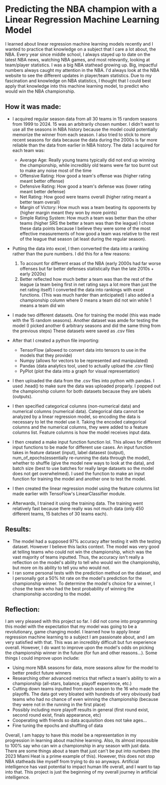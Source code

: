# Predicting the NBA champion with a Linear Regression Machine Learning Model

I learned about linear regression machine learning models recently and I wanted to practice that knowledge on a subject that I care a lot about, the NBA. Every year since middle school, I always stayed up to date on the latest NBA news, watching NBA games, and most relevantly, looking at team/player statistics. I was a big NBA stathead growing up. Big, impactful numbers always caught my attention in the NBA. I'd always look at the NBA website to see the different updates in player/team statistics. Due to my fascination and knowledge on NBA statistics, I thought that I could best apply that knowledge into this machine learning model, to predict who would win the NBA championship.

## How it was made:
- I acquired regular season data from all 30 teams in 15 random seasons from 1999 to 2024. 15 was an arbitrarily chosen number. I didn't want to use all the seasons in NBA history because the model could potentially memorize the winner from each season. I also tried to stick to more recent seasons for data because the data during the 2000s is far more reliable than the data from earlier in NBA history. The data I acquired for each team was:
  - Average Age: Really young teams typically did not end up winning the championship, while incredibly old teams were far too burnt out to make any noise most of the time
  - Offensive Rating: How good a team's offense was (higher rating meant better offense)
  - Defensive Rating: How good a team's defense was (lower rating meant better defense)
  - Net Rating: How good were teams overall (higher rating meant a better team overall)
  - Margin of Victory: How much was a team beating its opponents by (higher margin meant they won by more points)
  - Simple Rating System: How much a team was better than the other teams (higher SRS the better a team was than the league)
 I chose these data points because I believe they were some of the most effective measurements of how good a team was relative to the rest of the league that season (at least during the regular season).

- Putting the data into excel, I then converted the data into a ranking rather than the pure numbers. I did this for a few reasons:
  1. To account for different eraas of the NBA (early 2000s had far worse offenses but far better defenses statistically than the late 2010s + early 2020s)
  2. Better reflected how much better a team was than the rest of the league (a team being first in net rating says a lot more than just the net rating itself)
 I converted the data into rankings with excel functions. (This was much harder than anticipated) I also added a championship column where 0 means a team did not win while 1 means a team did win

- I made two different datasets. One for training the model (this was made with the 15 random seasons). Another dataset was amde for testing the model (I picked another 6 arbitrary seasons and did the same thing from the previous steps) These datasets were saved as .csv files

- After that I created a python file importing:
  - TensorFlow (allowed to convert data into tensors to use in the models that they provide)
  - Numpy (allows for vectors to be represented and manipulated)
  - Pandas (data analytics tool, used to actually upload the .csv files)
  - PyPlot (plot the data into a graph for visual representation)

- I then uploaded the data from the .csv files into python with pandas. I used .head() to make sure the data was uploaded proparly. I popped out the championship column for both datasets because they are labels (outputs). 

- I then specified categorical columns (non-numerical data) and numerical columns (numerical data). Categorical data cannot be analyzed by a linear regression model, so encoding the data is necessary to let the model use it. Taking the encoded categorical columns and the numerical columns, they were added to a feature columns list. Feature columns is how the model receives input data.

- I then created a make input function function lol. This allows for different input functions to be made for different use cases. An input function takes in feature dataset (input), label datasest (output), num_of_epochs(essentially re-running the data through the model), whether to shuffle (give the model new ways to look at the data), and batch size (best to use batches for really large datasets so the model does not get overwhelmed). I used the function to make an input function for training the model and another one to test the model. 

- I then created the linear regression model using the feature columns list made earlier with TensoFlow's LinearClassifier module.

- Afterwards, I trained it using the training data. The training went relatively fast because there really was not much data (only 450 different teams, 15 batches of 30 teams each).

## Results:
- The model had a supposed 97% accuracy after testing it with the testing dataset. However I believe this lacks context. The model was very good at telling teams who could not win the championship, which was the vast majority of teams inputted. Thus, the accuracy isn't really a reflection on the model's ability to tell who would win the championship, but more on its ability to tell you who would not.
- I ran some personal tests with the prediction method on the dataset, and I personally got a 50% hit rate on the model's prediction for the championship winner. To determine the model's choice for a winner, I chose the team who had the best probability of winning the championship according to the model.

## Reflection:
I am very pleased with this project so far. I did not come into programming this model with the expectation that my model was going to be a revolutionary, game changing model. I learned how to apply linear regression machine learning to a subject I am passionate about, and I am very satisfied with that. This was an incredibly difficult but fun experience overall. However, I do want to improve upon the model's odds on picking the championship winner in the future (for fun and other reasons...). Some things I could improve upon include:
- Using more NBA seasons for data, more seasons allow for the model to better predict future winners
- Researching other advanced metrics that reflect a team's ability to win a championship (all-stars, balance, playoff experience, etc.)
- Cutting down teams inputted from each season to the 16 who made the playoffs. The data got very bloated with hundreds of very obviously bad teams who had no chance of even winning the championship (because they were not in the running in the first place)
- Possibly including more playoff results in general (first round exist, second round exist, finals appearance, etc)
- Cooperating with friends so data acquisition does not take ages...
- Fine tuning the epochs and shuffling of data

Overall, I am happy to have this model be a representation in my progression in learning about machine learning. Also, its almost impossible to 100% say who can win a championship in any season with just data. There are some things about a team that just can't be put into numbers (the 2023 Miami Heat is a prime example of this). However, this does not stop NBA statheads like myself from trying to do so anyways. Artificial intelligence has vast potential to impact human life overall, and I want to tap into that. This project is just the beginning of my overall journey in artificial intelligence.
